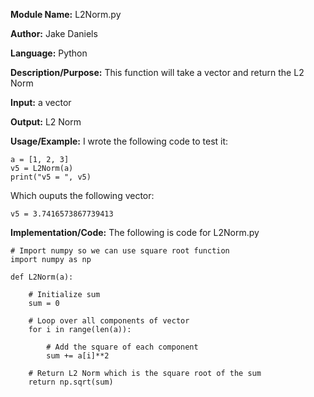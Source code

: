 **Module Name:** L2Norm.py

**Author:** Jake Daniels

**Language:** Python

**Description/Purpose:** This function will take a vector and return the L2 Norm

**Input:** a vector

**Output:** L2 Norm

**Usage/Example:** I wrote the following code to test it:

    a = [1, 2, 3]
    v5 = L2Norm(a)
    print("v5 = ", v5)

Which ouputs the following vector:

    v5 = 3.7416573867739413

**Implementation/Code:** The following is code for L2Norm.py

    # Import numpy so we can use square root function
    import numpy as np

    def L2Norm(a):
    
        # Initialize sum
        sum = 0
        
        # Loop over all components of vector
        for i in range(len(a)):
        
            # Add the square of each component
            sum += a[i]**2
            
        # Return L2 Norm which is the square root of the sum
        return np.sqrt(sum)
